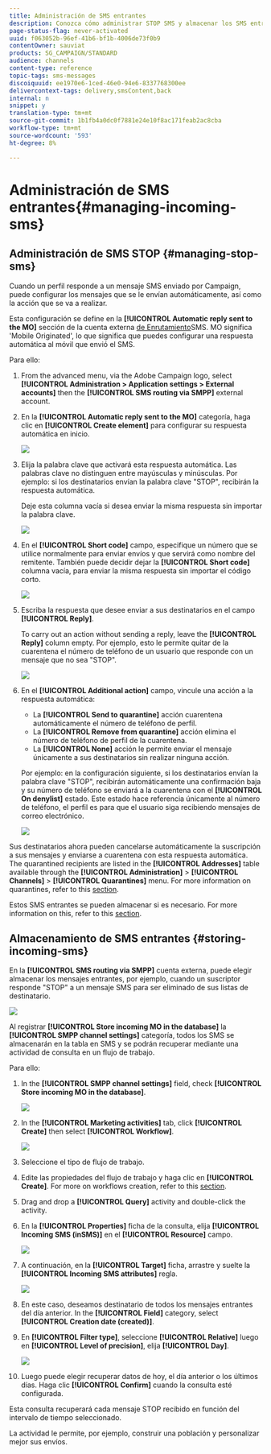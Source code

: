 ```yaml
---
title: Administración de SMS entrantes
description: Conozca cómo administrar STOP SMS y almacenar los SMS entrantes en Adobe Campaign.
page-status-flag: never-activated
uuid: f063052b-96ef-41b6-bf1b-4006de73f0b9
contentOwner: sauviat
products: SG_CAMPAIGN/STANDARD
audience: channels
content-type: reference
topic-tags: sms-messages
discoiquuid: ee1970e6-1ced-46e0-94e6-8337768300ee
delivercontext-tags: delivery,smsContent,back
internal: n
snippet: y
translation-type: tm+mt
source-git-commit: 1b1fb4a0dc0f7881e24e10f8ac171feab2ac8cba
workflow-type: tm+mt
source-wordcount: '593'
ht-degree: 8%

---
```



# Administración de SMS entrantes{#managing-incoming-sms}

## Administración de SMS STOP {#managing-stop-sms}

Cuando un perfil responde a un mensaje SMS enviado por Campaign, puede configurar los mensajes que se le envían automáticamente, así como la acción que se va a realizar.

Esta configuración se define en la **[!UICONTROL Automatic reply sent to the MO]** sección de la cuenta externa [de Enrutamiento](../../administration/using/configuring-sms-channel.md#defining-an-sms-routing)SMS. MO significa &#39;Mobile Originated&#39;, lo que significa que puedes configurar una respuesta automática al móvil que envió el SMS.

Para ello:

1. From the advanced menu, via the Adobe Campaign logo, select **[!UICONTROL Administration > Application settings > External accounts]** then the **[!UICONTROL SMS routing via SMPP]** external account.
1. En la **[!UICONTROL Automatic reply sent to the MO]** categoría, haga clic en **[!UICONTROL Create element]** para configurar su respuesta automática en inicio.

   ![](assets/sms_mo_1.png)

1. Elija la palabra clave que activará esta respuesta automática. Las palabras clave no distinguen entre mayúsculas y minúsculas. Por ejemplo: si los destinatarios envían la palabra clave &quot;STOP&quot;, recibirán la respuesta automática.

   Deje esta columna vacía si desea enviar la misma respuesta sin importar la palabra clave.

   ![](assets/sms_mo_2.png)

1. En el **[!UICONTROL Short code]** campo, especifique un número que se utilice normalmente para enviar envíos y que servirá como nombre del remitente. También puede decidir dejar la **[!UICONTROL Short code]** columna vacía, para enviar la misma respuesta sin importar el código corto.

   ![](assets/sms_mo_4.png)

1. Escriba la respuesta que desee enviar a sus destinatarios en el campo **[!UICONTROL Reply]**.

   To carry out an action without sending a reply, leave the **[!UICONTROL Reply]** column empty. Por ejemplo, esto le permite quitar de la cuarentena el número de teléfono de un usuario que responde con un mensaje que no sea &quot;STOP&quot;.

   ![](assets/sms_mo_3.png)

1. En el **[!UICONTROL Additional action]** campo, vincule una acción a la respuesta automática:

   * La **[!UICONTROL Send to quarantine]** acción cuarentena automáticamente el número de teléfono de perfil.
   * La **[!UICONTROL Remove from quarantine]** acción elimina el número de teléfono de perfil de la cuarentena.
   * La **[!UICONTROL None]** acción le permite enviar el mensaje únicamente a sus destinatarios sin realizar ninguna acción.

   Por ejemplo: en la configuración siguiente, si los destinatarios envían la palabra clave &quot;STOP&quot;, recibirán automáticamente una confirmación baja y su número de teléfono se enviará a la cuarentena con el **[!UICONTROL On denylist]** estado. Este estado hace referencia únicamente al número de teléfono, el perfil es para que el usuario siga recibiendo mensajes de correo electrónico.

   ![](assets/sms_mo.png)

Sus destinatarios ahora pueden cancelarse automáticamente la suscripción a sus mensajes y enviarse a cuarentena con esta respuesta automática. The quarantined recipients are listed in the **[!UICONTROL Addresses]** table available through the **[!UICONTROL Administration]** > **[!UICONTROL Channels]** > **[!UICONTROL Quarantines]** menu. For more information on quarantines, refer to this [section](../../sending/using/understanding-quarantine-management.md).

Estos SMS entrantes se pueden almacenar si es necesario. For more information on this, refer to this [section](#storing-incoming-sms).

## Almacenamiento de SMS entrantes {#storing-incoming-sms}

En la **[!UICONTROL SMS routing via SMPP]** cuenta externa, puede elegir almacenar los mensajes entrantes, por ejemplo, cuando un suscriptor responde &quot;STOP&quot; a un mensaje SMS para ser eliminado de sus listas de destinatario.

![](assets/sms_config_mo_1.png)

Al registrar **[!UICONTROL Store incoming MO in the database]** la **[!UICONTROL SMPP channel settings]** categoría, todos los SMS se almacenarán en la tabla en SMS y se podrán recuperar mediante una actividad de consulta en un flujo de trabajo.

Para ello:

1. In the **[!UICONTROL SMPP channel settings]** field, check **[!UICONTROL Store incoming MO in the database]**.

   ![](assets/sms_config_mo_2.png)

1. In the **[!UICONTROL Marketing activities]** tab, click **[!UICONTROL Create]** then select **[!UICONTROL Workflow]**.

   ![](assets/sms_config_mo_3.png)

1. Seleccione el tipo de flujo de trabajo.
1. Edite las propiedades del flujo de trabajo y haga clic en **[!UICONTROL Create]**. For more on workflows creation, refer to this [section](../../automating/using/building-a-workflow.md).
1. Drag and drop a **[!UICONTROL Query]** activity and double-click the activity.
1. En la **[!UICONTROL Properties]** ficha de la consulta, elija **[!UICONTROL Incoming SMS (inSMS)]** en el **[!UICONTROL Resource]** campo.

   ![](assets/sms_config_mo_4.png)

1. A continuación, en la **[!UICONTROL Target]** ficha, arrastre y suelte la **[!UICONTROL Incoming SMS attributes]** regla.

   ![](assets/sms_config_mo_5.png)

1. En este caso, deseamos destinatario de todos los mensajes entrantes del día anterior. In the **[!UICONTROL Field]** category, select **[!UICONTROL Creation date (created)]**.
1. En **[!UICONTROL Filter type]**, seleccione **[!UICONTROL Relative]** luego en **[!UICONTROL Level of precision]**, elija **[!UICONTROL Day]**.

   ![](assets/sms_config_mo_6.png)

1. Luego puede elegir recuperar datos de hoy, el día anterior o los últimos días. Haga clic **[!UICONTROL Confirm]** cuando la consulta esté configurada.

Esta consulta recuperará cada mensaje STOP recibido en función del intervalo de tiempo seleccionado.

La actividad le permite, por ejemplo, construir una población y personalizar mejor sus envíos.
